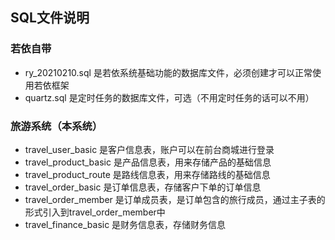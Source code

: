 ## SQL文件说明

### 若依自带
- ry_20210210.sql 是若依系统基础功能的数据库文件，必须创建才可以正常使用若依框架
- quartz.sql 是定时任务的数据库文件，可选（不用定时任务的话可以不用）

### 旅游系统（本系统）
- travel_user_basic 是客户信息表，账户可以在前台商城进行登录
- travel_product_basic 是产品信息表，用来存储产品的基础信息
- travel_product_route 是路线信息表，用来存储路线的基础信息
- travel_order_basic 是订单信息表，存储客户下单的订单信息
- travel_order_member 是订单成员表，是订单包含的旅行成员，通过主子表的形式引入到travel_order_member中
- travel_finance_basic 是财务信息表，存储财务信息